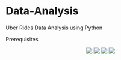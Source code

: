 # Data-Analysis
Uber Rides Data Analysis using Python 

Prerequisites 
<p align="center">

 <a href="https://img.shields.io/badge/Python-4EA94B?style=for-the-badge&logo=python&logoColor=white" alt="Python">
      <img src="https://img.shields.io/badge/Python-4EA94B?style=for-the-badge&logo=python&logoColor=white"/></a>
    
 <a href="https://img.shields.io/badge/Express.js-404D59?style=for-the-badge" alt="Numpy">
      <img src="https://img.shields.io/badge/Express.js-404D59?style=for-the-badge"/></a>
      
 <a href="https://img.shields.io/badge/React-20232A?style=for-the-badge&logo=react&logoColor=61DAFB" alt="Matplotlib">
      <img src="https://img.shields.io/badge/React-20232A?style=for-the-badge&logo=react&logoColor=61DAFB"/></a>

 <a href="https://img.shields.io/badge/Node.js-43853D?style=for-the-badge&logo=node.js&logoColor=white" alt="Seaborn">
      <img src="https://img.shields.io/badge/Node.js-43853D?style=for-the-badge&logo=node.js&logoColor=white"/></a>
</p>
